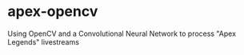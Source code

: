 # apex-opencv
Using OpenCV and a Convolutional Neural Network to process "Apex Legends" livestreams

